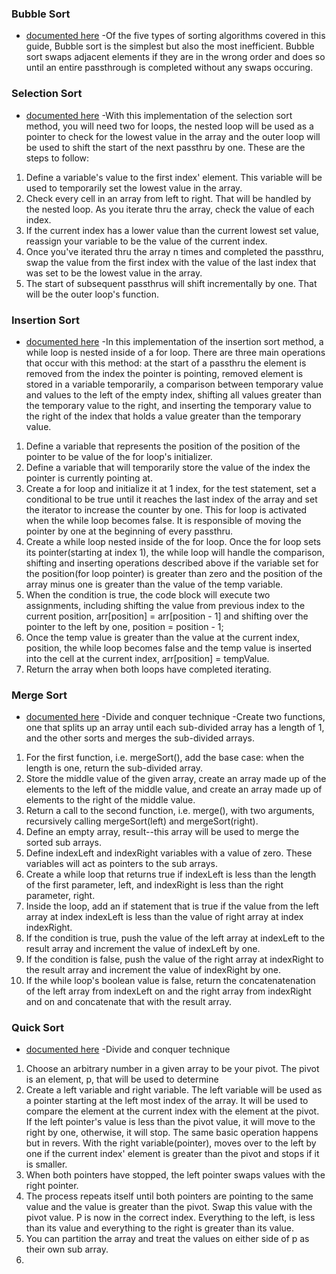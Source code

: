 ### Bubble Sort
- [documented here](https://guide.freecodecamp.org/algorithms/sorting-algorithms/bubble-sort/)
-Of the five types of sorting algorithms covered in this guide, Bubble sort is the simplest but also the most inefficient. Bubble sort swaps adjacent elements if they are in the wrong order and does so until an entire passthrough is completed without any swaps occuring.

### Selection Sort
- [documented here](https://guide.freecodecamp.org/algorithms/sorting-algorithms/selection-sort)
-With this implementation of the selection sort method, you will need two for loops, the nested
loop will be used as a pointer to check for the lowest value in the array and the outer loop
will be used to shift the start of the next passthru by one.
These are the steps to follow:
1. Define a variable's value to the first index' element. This variable will be used to temporarily 
set the lowest value in the array. 
2. Check every cell in an array from left to right. That will be handled by the nested loop. As 
you iterate thru the array, check the value of each index. 
3. If the current index has a lower value than the current lowest set value, reassign your variable 
to be the value of the current index. 
4. Once you've iterated thru the array n times and completed the passthru, swap the value from 
the first index with the value of the last index that was set to be the lowest value in the array. 
5. The start of subsequent passthrus will shift incrementally by one. That will be the outer 
loop's function.

### Insertion Sort
- [documented here](https://guide.freecodecamp.org/algorithms/sorting-algorithms/insertion-sort)
-In this implementation of the insertion sort method, a while loop is nested inside of a for
loop. There are three main operations that occur with this method: at the start of a passthru
the element is removed from the index the pointer is pointing, removed element is stored in a 
variable temporarily, a comparison between temporary value and values to the left of the empty 
index, shifting all values greater than the temporary value to the right, and inserting
the temporary value to the right of the index that holds a value greater than the temporary value.
1. Define a variable that represents the position of the position of the pointer to be value of 
the for loop's initializer.
2. Define a variable that will temporarily store the value of the index the pointer is currently 
pointing at.
3. Create a for loop and initialize it at 1 index, for the test statement, set a conditional to 
be true until it reaches the last index of the array and set the iterator to increase the counter
by one. This for loop is activated when the while loop becomes false. It is responsible of moving 
the pointer by one at the beginning of every passthru. 
4. Create a while loop nested inside of the for loop. Once the for loop sets its pointer(starting
at index 1), the while loop will handle the comparison, shifting and inserting operations
described above if the variable set for the position(for loop pointer) is 
greater than zero and the position of the array minus one is greater than the value of the temp 
variable.
5. When the condition is true, the code block will execute two assignments, including shifting the value from previous index to the current position, arr[position] = arr[position - 1] and shifting over the pointer to the left by one, position = position - 1;
6. Once the temp value is greater than the value at the current index, position, the while loop becomes false and the temp value is inserted into the cell at the current index, arr[position] = tempValue.
7. Return the array when both loops have completed iterating. 

### Merge Sort
- [documented here](https://guide.freecodecamp.org/algorithms/sorting-algorithms/merge-sort)
-Divide and conquer technique
-Create two functions, one that splits up an array until each sub-divided array has a length of 1, and the other sorts and merges the sub-divided arrays.
1. For the first function, i.e. mergeSort(), add the base case: when the length is one, return the sub-divided array.
2. Store the middle value of the given array, create an array made up of the elements to the left of the middle value, and create an array made up of elements to the right of the middle value.
3. Return a call to the second function, i.e. merge(), with two arguments, recursively calling mergeSort(left) and mergeSort(right). 
4. Define an empty array, result--this array will be used to merge the 
sorted sub arrays.
5. Define indexLeft and indexRight variables with a value of zero. These
variables will act as pointers to the sub arrays.
6. Create a while loop that returns true if indexLeft is less than the 
length of the first parameter, left, and indexRight is less than the right
parameter, right.
7. Inside the loop, add an if statement that is true if the value from the left array at index indexLeft is less than the value of right array at index
indexRight.
8. If the condition is true, push the value of the left array at indexLeft to the result array and increment the value of indexLeft by one.
9. If the condition is false, push the value of the right array at indexRight to the result array and increment the value of indexRight by one.
10. If the while loop's boolean value is false, return the concatenatenation of the left array from indexLeft on and the right array from indexRight and on and concatenate that with the result array.

### Quick Sort
- [documented here](https://guide.freecodecamp.org/algorithms/sorting-algorithms/quick-sort)
-Divide and conquer technique

1. Choose an arbitrary number in a given array to be your pivot. The pivot is an element, p, that will be used to determine 
2. Create a left variable and right variable. The left variable will be used as a pointer starting at the left most index of the array.
   It will be used to compare the element at the current index with the element at the pivot. If the left pointer's value is less than
   the pivot value, it will move to the right by one, otherwise, it will stop. The same basic operation happens but in revers. With the right 
   variable(pointer), moves over to the left by one if the current index' element is greater than the pivot and stops if it is smaller. 
3. When both pointers have stopped, the left pointer swaps values with the right pointer.
4. The process repeats itself until both pointers are pointing to the same value and the value is greater than the pivot. Swap this value with 
   the pivot value. P is now in the correct index. Everything to the left, is less than its value and everything to the right is greater than 
   its value.
5. You can partition the array and treat the values on either side of p as their own sub array.
6. 